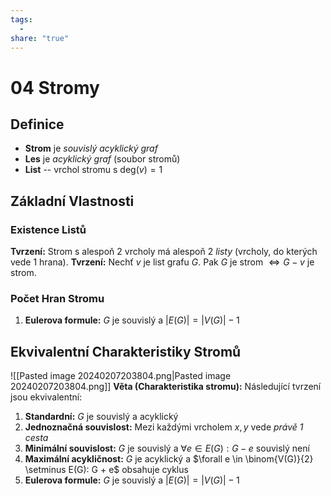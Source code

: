 ```yaml
---
tags:
  - 
share: "true"
---
```


# 04 Stromy

## Definice

- **Strom** je *souvislý acyklický graf*
- **Les** je *acyklický graf* (soubor stromů)
- **List** -- vrchol stromu s $\mathrm{deg}(v) = 1$

## Základní Vlastnosti

### Existence Listů

**Tvrzení:** Strom s alespoň 2 vrcholy má alespoň 2 *listy* (vrcholy, do kterých vede 1 hrana).
**Tvrzení:** Nechť $v$ je list grafu $G$. Pak $G$ je strom $\iff G - v$ je strom.

### Počet Hran Stromu

1. **Eulerova formule:** $G$ je souvislý a $\left|E(G)\right| = \left|V(G)\right| - 1$

## Ekvivalentní Charakteristiky Stromů

![[Pasted image 20240207203804.png|Pasted image 20240207203804.png]]
**Věta (Charakteristika stromu):** Následující tvrzení jsou ekvivalentní:

1. **Standardní:** $G$ je souvislý a acyklický
2. **Jednoznačná souvislost:** Mezi každými vrcholem $x, y$ vede *právě 1 cesta*
3. **Minimální souvislost:** $G$ je souvislý a $\forall e \in E(G): G - e$ souvislý není
4. **Maximální acykličnost:** $G$ je acyklický a $\forall e \in \binom{V(G)}{2} \setminus E(G): G + e$ obsahuje cyklus
5. **Eulerova formule:** $G$ je souvislý a $\left|E(G)\right| = \left|V(G)\right| - 1$
